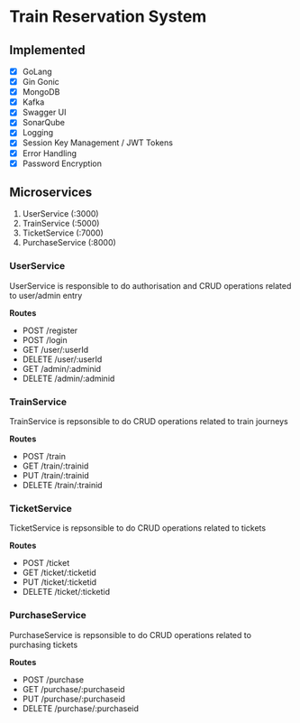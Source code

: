 # Train Reservation System

## Implemented
- [x] GoLang
- [x] Gin Gonic
- [x] MongoDB
- [x] Kafka
- [x] Swagger UI
- [x] SonarQube
- [x] Logging
- [x] Session Key Management / JWT Tokens
- [x] Error Handling
- [x] Password Encryption

## Microservices
1. UserService (:3000)
2. TrainService (:5000)
3. TicketService (:7000)
4. PurchaseService (:8000)

### UserService
UserService is responsible to do authorisation and CRUD operations related to user/admin entry

**Routes**
- POST /register
- POST /login
- GET /user/:userId
- DELETE /user/:userId
- GET /admin/:adminid
- DELETE /admin/:adminid

### TrainService
TrainService is repsonsible to do CRUD operations related to train journeys

**Routes**
- POST /train
- GET /train/:trainid
- PUT /train/:trainid
- DELETE /train/:trainid

### TicketService
TicketService is repsonsible to do CRUD operations related to tickets

**Routes**
- POST /ticket
- GET /ticket/:ticketid
- PUT /ticket/:ticketid
- DELETE /ticket/:ticketid

### PurchaseService
PurchaseService is repsonsible to do CRUD operations related to purchasing tickets

**Routes**
- POST /purchase  
- GET /purchase/:purchaseid
- PUT /purchase/:purchaseid
- DELETE /purchase/:purchaseid
